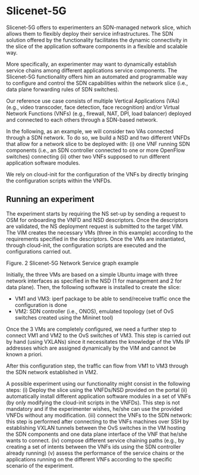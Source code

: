 <!-- TITLE: Slicenet -->
<!-- SUBTITLE: Slicenet-5G -->

# Slicenet-5G 

Slicenet-5G offers to experimenters an SDN-managed network slice, which allows them to flexibly deploy their service infrastructures. The SDN solution offered by the functionality facilitates the dynamic connectivity in the slice of the application software components in a flexible and scalable way.

More specifically, an experimenter may want to dynamically establish service chains among different applications service components. The Slicenet-5G functionality offers him an automated and programmable way to configure and control the SDN capabilities within the network slice (i.e., data plane forwarding rules of SDN switches).

Our reference use case consists of multiple Vertical Applications (VAs) (e.g., video transcoder, face detection, face recognition) and/or Virtual Network Functions (VNFs) (e.g., firewall, NAT, DPI, load balancer) deployed and connected to each others through a SDN-based network. 





In the following, as an example, we will consider two VAs connected through a SDN network. To do so, we build a NSD and two different VNFDs that allow for a network slice to be deployed with: (i) one VNF running SDN components (i.e., an SDN controller connected to one or more OpenFlow switches) connecting (ii) other two VNFs supposed to run different application software modules.

We rely on cloud-init for the configuration of the VNFs by directly bringing the configuration scripts within the VNFDs. 

## Running an experiment

The experiment starts by requiring the NS set-up by sending a request to OSM for onboarding the VNFD and NSD descriptors. Once the descriptors are validated, the NS deployment request is submitted to the target VIM. The VIM creates the necessary VMs (three in this example) according to the requirements specified in the descriptors. Once the VMs are instantiated, through cloud-init, the configuration scripts are executed and the configurations carried out. 
 
Figure. 2 Slicenet-5G Network Service graph example

Initially, the three VMs are based on a simple Ubuntu image with three network interfaces as specified in the NSD (1 for management and 2 for data plane). Then, the following software is installed to create the slice:
-	VM1 and VM3: iperf package to be able to send/receive traffic once the configuration is done
-	VM2: SDN controller (i.e., ONOS), emulated topology (set of OvS switches created using the Mininet tool)

Once the 3 VMs are completely configured, we need a further step to connect VM1 and VM2 to the OvS switches of VM3. This step is carried out by hand (using VXLANs) since it necessitates the knowledge of the VMs IP addresses which are assigned dynamically by the VIM and cannot be known a priori.

After this configuration step, the traffic can flow from VM1 to VM3 through the SDN network established in VM2. 

A possible experiment using our functionality might consist in the following steps: 
(i)	Deploy the slice using the VNFDs/NSD provided on the portal
(ii)	automatically install different application software modules in a set of VNFs (by only modifying the cloud-init scripts in the VNFDs). This step is not mandatory and if the experimenter wishes, he/she can use the provided VNFDs without any modification.
(iii)	connect the VNFs to the SDN network: this step is performed after connecting to the VNFs machines over SSH by establishing VXLAN tunnels between the OvS switches in the VM hosting the SDN components and one data plane interface of the VNF that he/she wants to connect.
(iv)	compose different service chaining paths (e.g., by creating a set of intents between the VNFs ids using the SDN controller already running)
(v)	assess the performance of the service chains or the applications running on the different VNFs according to the specific scenario of the experiment.
